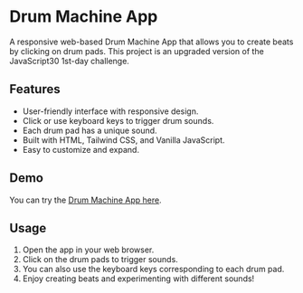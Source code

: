 # Drum Machine App

A responsive web-based Drum Machine App that allows you to create beats by clicking on drum pads. This project is an upgraded version of the JavaScript30 1st-day challenge.

## Features

- User-friendly interface with responsive design.
- Click or use keyboard keys to trigger drum sounds.
- Each drum pad has a unique sound.
- Built with HTML, Tailwind CSS, and Vanilla JavaScript.
- Easy to customize and expand.

## Demo

You can try the [Drum Machine App here](https://michallekacz.github.io/DrumPad2000/).

## Usage

1. Open the app in your web browser.
2. Click on the drum pads to trigger sounds.
3. You can also use the keyboard keys corresponding to each drum pad.
4. Enjoy creating beats and experimenting with different sounds!
